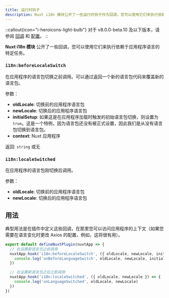 ```yaml
---
title: 运行时钩子
description: Nuxt i18n 模块公开了一些运行时钩子作为回调，您可以使用它们来执行依赖于应用程序语言的特定任务。
---
```


::callout{icon="i-heroicons-light-bulb"}
对于 v8.0.0-beta.10 及以下版本，请参阅 [回调](/docs/v7/callbacks/) 和 [配置](/docs/v7/options-reference#onbeforelanguageswitch)。
::

**Nuxt i18n 模块** 公开了一些回调，您可以使用它们来执行依赖于应用程序语言的特定任务。

### `i18n:beforeLocaleSwitch`

在应用程序的语言包切换之前调用。可以通过返回一个新的语言包代码来覆盖新的语言包。

参数：

- **oldLocale**: 切换前的应用程序语言包
- **newLocale**: 切换后的应用程序语言包
- **initialSetup**: 如果这是在应用程序加载时触发的初始语言包切换，则设置为 `true`。这是一个特例，因为语言包还没有被正式设置，因此我们是从没有语言包切换到语言包。
- **context**: Nuxt 应用程序

返回: `string` 或无

### `i18n:localeSwitched`

在应用程序的语言包刚切换后调用。

参数：

- **oldLocale**: 切换前的应用程序语言包
- **newLocale**: 切换后的应用程序语言包

## 用法

典型用法是在插件中定义这些回调，在那里您可以访问应用程序的上下文（如果您需要在语言变化时更改 Axios 的配置，例如，这将很有用）。

```ts [/plugins/i18n.ts]
export default defineNuxtPlugin(nuxtApp => {
  // 在设置新语言包之前调用
  nuxtApp.hook('i18n:beforeLocaleSwitch', ({ oldLocale, newLocale, initialSetup, context }) => {
    console.log('onBeforeLanguageSwitch', oldLocale, newLocale, initialSetup)
  })

  // 在设置新语言包之后立即调用
  nuxtApp.hook('i18n:localeSwitched', ({ oldLocale, newLocale }) => {
    console.log('onLanguageSwitched', oldLocale, newLocale)
  })
})
```